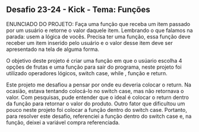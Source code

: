 ## Desafio 23-24 - Kick - Tema: Funções

ENUNCIADO DO PROJETO: Faça uma função que receba um item passado por um usuário e retorne o valor daquele item.
Lembrando o que falamos na parada: usem a lógica de vocês. Precisa ter uma função, essa função deve receber um item inserido pelo usuário e o valor desse item deve ser apresentado na tela de alguma forma.

O objetivo deste projeto é criar uma função em que o usúario escolha 4 opções de frutas e uma função para sair do programa, neste projeto foi utilizado operadores lógicos, switch case, while , função e return.

Este projeto me desafiou a pensar por onde eu deveria colocar o return. Na ocasião, estava tentando colocá-lo no switch case, mas não retornava o valor. Com pesquisas, pude entender que o ideal é colocar o return dentro da função para retornar o valor do produto. 
Outro fator que dificultou um pouco neste projeto foi colocar a função dentro do switch case. Portanto, para resolver este desafio, referenciei a função dentro do switch case e, na função, deixei a variável compra referenciada.

